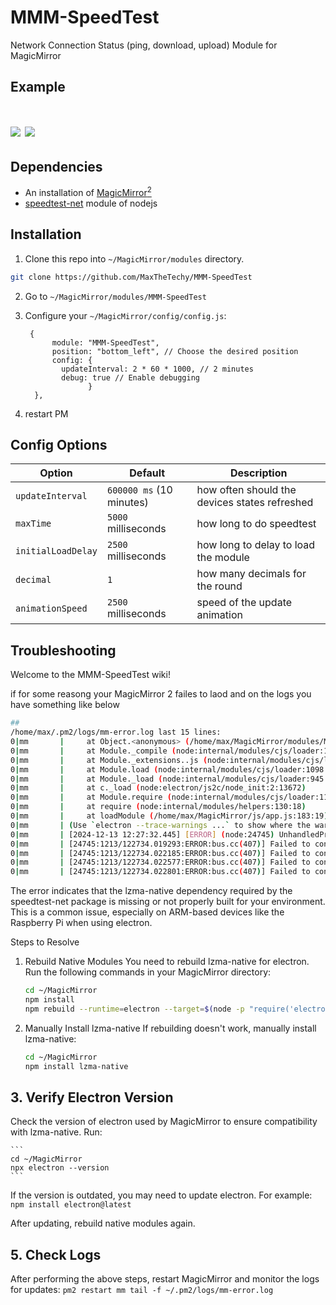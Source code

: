 # MMM-SpeedTest 

Network Connection Status (ping, download, upload) Module for MagicMirror 

## Example

# ![](others/MMM-NetworkConnection-screenshot-01.png)	![](others/MMM-NetworkConnection-screenshot-02.png)

## Dependencies

* An installation of [MagicMirror<sup>2</sup>](https://github.com/MichMich/MagicMirror)
* [speedtest-net](https://www.npmjs.com/package/speedtest-net) module of nodejs

## Installation

1. Clone this repo into `~/MagicMirror/modules` directory. 

```bash
git clone https://github.com/MaxTheTechy/MMM-SpeedTest
```
2. Go to `~/MagicMirror/modules/MMM-SpeedTest`
3. Configure your `~/MagicMirror/config/config.js`:




    ```
     {
          module: "MMM-SpeedTest",
          position: "bottom_left", // Choose the desired position
          config: {
            updateInterval: 2 * 60 * 1000, // 2 minutes
            debug: true // Enable debugging
                  }
      },

    ```
5. restart PM
## Config Options

| **Option** | **Default** | **Description** |
| --- | --- | --- |
| `updateInterval` | `600000 ms` (10 minutes) | how often should the devices states refreshed |
| `maxTime` | `5000` milliseconds | how long to do speedtest |
| `initialLoadDelay` | `2500` milliseconds | how long to delay to load the module |
| `decimal` | `1` | how many decimals for the round |
| `animationSpeed` | `2500` milliseconds | speed of the update animation |


## Troubleshooting

Welcome to the MMM-SpeedTest wiki!


if for some reasong your MagicMirror 2 failes to laod and on the logs you have something like below 

```bash
##
/home/max/.pm2/logs/mm-error.log last 15 lines:
0|mm       |     at Object.<anonymous> (/home/max/MagicMirror/modules/MMM-SpeedTest/node_helper.js:3:19)
0|mm       |     at Module._compile (node:internal/modules/cjs/loader:1256:14)
0|mm       |     at Module._extensions..js (node:internal/modules/cjs/loader:1311:10)
0|mm       |     at Module.load (node:internal/modules/cjs/loader:1098:32)
0|mm       |     at Module._load (node:internal/modules/cjs/loader:945:12)
0|mm       |     at c._load (node:electron/js2c/node_init:2:13672)
0|mm       |     at Module.require (node:internal/modules/cjs/loader:1122:19)
0|mm       |     at require (node:internal/modules/helpers:130:18)
0|mm       |     at loadModule (/home/max/MagicMirror/js/app.js:183:19)
0|mm       | (Use `electron --trace-warnings ...` to show where the warning was created)
0|mm       | [2024-12-13 12:27:32.445] [ERROR] (node:24745) UnhandledPromiseRejectionWarning: Unhandled promise rejection. This error originated either by throwing inside of an async function without a catch block, or by rejecting a promise which was not handled with .catch(). To terminate the node process on unhandled promise rejection, use the CLI flag `--unhandled-rejections=strict` (see https://nodejs.org/api/cli.html#cli_unhandled_rejections_mode). (rejection id: 1)
0|mm       | [24745:1213/122734.019293:ERROR:bus.cc(407)] Failed to connect to the bus: Could not parse server address: Unknown address type (examples of valid types are "tcp" and on UNIX "unix")
0|mm       | [24745:1213/122734.022185:ERROR:bus.cc(407)] Failed to connect to the bus: Could not parse server address: Unknown address type (examples of valid types are "tcp" and on UNIX "unix")
0|mm       | [24745:1213/122734.022577:ERROR:bus.cc(407)] Failed to connect to the bus: Could not parse server address: Unknown address type (examples of valid types are "tcp" and on UNIX "unix")
0|mm       | [24745:1213/122734.022801:ERROR:bus.cc(407)] Failed to connect to the bus: Could not parse server address: Unknown address type (examples of valid types are "tcp" and on UNIX "unix")

```

The error indicates that the lzma-native dependency required by the speedtest-net package is missing or not properly built for your environment. This is a common issue, especially on ARM-based devices like the Raspberry Pi when using electron.


Steps to Resolve
1. Rebuild Native Modules
You need to rebuild lzma-native for electron. Run the following commands in your MagicMirror directory:

    ```bash
    cd ~/MagicMirror
    npm install
    npm rebuild --runtime=electron --target=$(node -p "require('electron/package.json').version") --disturl=https://electronjs.org/headers --abi=$(node -p "process.versions.modules")
    ```


2. Manually Install lzma-native
If rebuilding doesn't work, manually install lzma-native:

    ```bash
    cd ~/MagicMirror
    npm install lzma-native
    ```


## 3. Verify Electron Version
Check the version of electron used by MagicMirror to ensure compatibility with lzma-native. Run:

    ```
    cd ~/MagicMirror
    npx electron --version
    ```


If the version is outdated, you may need to update electron. For example:
    ```
    npm install electron@latest
    ```

After updating, rebuild native modules again.


## 5. Check Logs
After performing the above steps, restart MagicMirror and monitor the logs for updates:
    ```
    pm2 restart mm
    tail -f ~/.pm2/logs/mm-error.log
    ```


